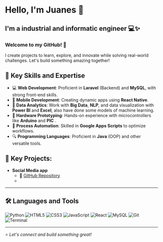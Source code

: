 # Hello, I'm Juanes 👋

## I'm a industrial and informatic engineer 💻✨

### Welcome to my GitHub! 🚀
I create projects to learn, explore, and innovate while solving real-world challenges. Let's build something amazing together!

## 🌟 Key Skills and Expertise
- 💻 **Web Development**: Proficient in **Laravel** (Backend) and **MySQL**, with strong front-end skills.
- 📱 **Mobile Development**: Creating dynamic apps using **React Native**.
- 🔐 **Data Analytics**: Work with  **Big Data**, **NLP**, and data visualization with **Power BI** and **Excel**, also have done some models of machine learning.
- 🔧 **Hardware Prototyping**: Hands-on experience with microcontrollers like **Arduino** and **PIC** .
- 🚀 **Process Automation**: Skilled in **Google Apps Scripts** to optimize workflows.
- 🔍 **Programming Languages**: Proficient in **Java** (OOP) and other versatile tools.

## 🚀 Key Projects:
- **Social Media app**
  - 🔗 [GitHub Repository](https://github.com/Nightjuanes/Red_social/tree/main)
  - 

---
## 🛠️ Languages and Tools
![Python](https://img.shields.io/badge/-Python-3776AB?style=flat-square&logo=python&logoColor=white)
![HTML5](https://img.shields.io/badge/-HTML5-E34F26?style=flat-square&logo=html5&logoColor=white)
![CSS3](https://img.shields.io/badge/-CSS3-1572B6?style=flat-square&logo=css3)
![JavaScript](https://img.shields.io/badge/-JavaScript-F7DF1E?style=flat-square&logo=javascript&logoColor=black)
![React](https://img.shields.io/badge/-React-61DAFB?style=flat-square&logo=react&logoColor=black)
![MySQL](https://img.shields.io/badge/-MySQL-4479A1?style=flat-square&logo=mysql&logoColor=white)
![Git](https://img.shields.io/badge/-Git-F05032?style=flat-square&logo=git&logoColor=white)
![Terminal](https://img.shields.io/badge/-Terminal-black?style=flat-square&logo=windows-terminal)

---
⭐️ *Let's connect and build something great!*
